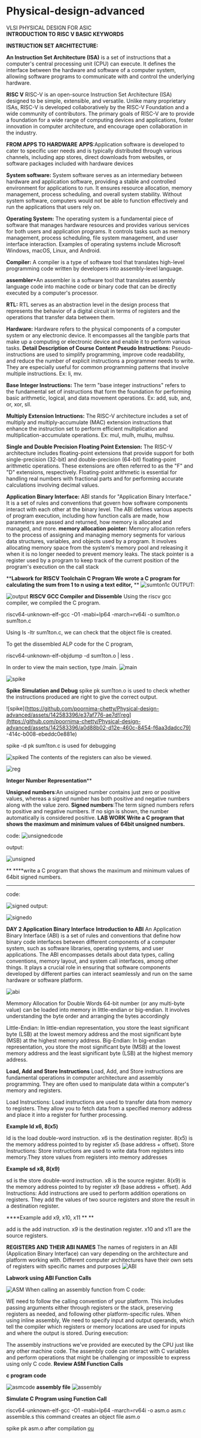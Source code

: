 # Physical-design-advanced
VLSI PHYSICAL DESIGN FOR ASIC                                                                            
**INTRODUCTION TO RISC V BASIC KEYWORDS**

**INSTRUCTION SET ARCHITECTURE:**

**An Instruction Set Architecture (ISA)** is a set of instructions that a computer's central processing unit (CPU) can execute. It defines the interface between the hardware and software of a computer system, allowing software programs to communicate with and control the underlying hardware.

**RISC V**
RISC-V is an open-source Instruction Set Architecture (ISA) designed to be simple, extensible, and versatile. Unlike many proprietary ISAs, RISC-V is developed collaboratively by the RISC-V Foundation and a wide community of contributors. The primary goals of RISC-V are to provide a foundation for a wide range of computing devices and applications, foster innovation in computer architecture, and encourage open collaboration in the industry.


**FROM APPS TO HARDWARE**
**APPS**:Application software is developed to cater to specific user needs and is typically distributed through various channels, including app stores, direct downloads from websites, or software packages included with hardware devices



**System software:** System software serves as an intermediary between hardware and application software, providing a stable and controlled environment for applications to run. It ensures resource allocation, memory management, process scheduling, and overall system stability. Without system software, computers would not be able to function effectively and run the applications that users rely on.

**Operating System:** The operating system is a fundamental piece of software that manages hardware resources and provides various services for both users and application programs. It controls tasks such as memory management, process scheduling, file system management, and user interface interaction. Examples of operating systems include Microsoft Windows, macOS, Linux, and Android.

**Compiler:** A compiler is a type of software tool that translates high-level programming code written by developers into assembly-level language.

**assembler***An assembler is a software tool that translates assembly language code into machine code or binary code that can be directly executed by a computer's processor.

**RTL:** RTL serves as an abstraction level in the design process that represents the behavior of a digital circuit in terms of registers and the operations that transfer data between them.

**Hardware:** Hardware refers to the physical components of a computer system or any electronic device. It encompasses all the tangible parts that make up a computing or electronic device and enable it to perform various tasks.
**Detail Description of Course Content**
**Pseudo Instructions:** Pseudo-instructions are used to simplify programming, improve code readability, and reduce the number of explicit instructions a programmer needs to write. They are especially useful for common programming patterns that involve multiple instructions. Ex: li, mv.

**Base Integer Instructions:** The term "base integer instructions" refers to the fundamental set of instructions that form the foundation for performing basic arithmetic, logical, and data movement operations. Ex: add, sub, and, or, xor, sll.

**Multiply Extension Intructions:** The RISC-V architecture includes a set of multiply and multiply-accumulate (MAC) extension instructions that enhance the instruction set to perform efficient multiplication and multiplication-accumulate operations. Ex: mul, mulh, mulhu, mulhsu.

**Single and Double Precision Floating Point Extension:** The RISC-V architecture includes floating-point extensions that provide support for both single-precision (32-bit) and double-precision (64-bit) floating-point arithmetic operations. These extensions are often referred to as the "F" and "D" extensions, respectively. Floating-point arithmetic is essential for handling real numbers with fractional parts and for performing accurate calculations involving decimal values.

**Application Binary Interface:** ABI stands for "Application Binary Interface." It is a set of rules and conventions that govern how software components interact with each other at the binary level. The ABI defines various aspects of program execution, including how function calls are made, how parameters are passed and returned, how memory is allocated and managed, and more.
**memory allocation pointer:**
Memory allocation refers to the process of assigning and managing memory segments for various data structures, variables, and objects used by a program. It involves allocating memory space from the system's memory pool and releasing it when it is no longer needed to prevent memory leaks.
The stack pointer is a register used by a program to keep track of the current position of the program's execution on the call stack

****Labwork for RISCV Toolchain
C Program
We wrote a C program for calculating the sum from 1 to n using a text editor,**
**
![sumton1c](https://github.com/poornima-chetty/Physical-design-advanced/assets/142583396/46b743b2-83f3-41da-bf59-c6f4519171a6)
OUTPUT:

![output](https://github.com/poornima-chetty/Physical-design-advanced/assets/142583396/ab539ac0-0f18-4c67-9347-b741dd4dcdbd)
**RISCV GCC Compiler and Dissemble**
Using the riscv gcc compiler, we compiled the C program.

riscv64-unknown-elf-gcc -O1 -mabi=lp64 -march=rv64i -o sum1ton.o sum1ton.c

Using ls -ltr sum1ton.c, we can check that the object file is created.

To get the dissembled ALP code for the C program,

riscv64-unknown-elf-objdump -d sum1ton.o | less .

In order to view the main section, type /main.
![main](https://github.com/poornima-chetty/Physical-design-advanced/assets/142583396/a431b5fe-f4c9-41d3-8945-f3b1f9d4c430)




![spike](https://github.com/poornima-chetty/Physical-design-advanced/assets/142583396/722b2d6c-ca87-4b38-a5e8-e3297fe0c290)






**Spike Simulation and Debug**
spike pk sum1ton.o is used to check whether the instructions produced are right to give the correct output.



![spike](https://github.com/poornima-chetty/Physical-design-advanced/assets/142583396/e37af776-ae7d![reg](https://github.com/poornima-chetty/Physical-design-advanced/assets/142583396/a0d88b02-d12e-460c-8454-f6aa3dadcc79)
-414c-b008-ebeddc0e881e)

spike -d pk sum1ton.c is used for debugging


![spiked](https://github.com/poornima-chetty/Physical-design-advanced/assets/142583396/12b8a1ca-9618-42ca-b257-4f306a8d0808)
The contents of the registers can also be viewed.


![reg](https://github.com/poornima-chetty/Physical-design-advanced/assets/142583396/acf94fb5-4f1d-4f60-b660-a5fc802d73f7)

**Integer Number Representation****

**Unsigned numbers**:An unsigned number contains just zero or positive values, whereas a signed number has both positive and negative numbers along with the value zero.
**Signed numbers**:The term signed numbers refers to positive and negative numbers. If no sign is shown, the number automatically is considered positive.
**LAB WORK
 Write a C program that shows the maximum and minimum values of 64bit unsigned numbers.**


 code:
![unsignedcode](https://github.com/poornima-chetty/Physical-design-advanced/assets/142583396/29fe00ab-5464-4533-9611-861071e3e3a1)

output:


![unsigned](https://github.com/poornima-chetty/Physical-design-advanced/assets/142583396/4ad6224d-119a-487c-b44d-e54c86e7b10d)

**
****write a C program that shows the maximum and minimum values of 64bit signed numbers.
******
code:


![signed](https://github.com/poornima-chetty/Physical-design-advanced/assets/142583396/226b2baa-e677-4681-a60c-c76ad7d997dc)
output:

![signedo](https://github.com/poornima-chetty/Physical-design-advanced/assets/142583396/87301e9f-34c8-481c-b74a-afcda8a2f11e)


**DAY 2
Application Binary Interface**
**Introduction to ABI**
An Application Binary Interface (ABI) is a set of rules and conventions that define how binary code interfaces between different components of a computer system, such as software libraries, operating systems, and user applications. The ABI encompasses details about data types, calling conventions, memory layout, and system call interfaces, among other things. It plays a crucial role in ensuring that software components developed by different parties can interact seamlessly and run on the same hardware or software platform.



![abi](https://github.com/poornima-chetty/Physical-design-advanced/assets/142583396/cb9beb60-b18e-4659-ba70-5777b6089215)

Memmory Allocation for Double Words
64-bit number (or any multi-byte value) can be loaded into memory in little-endian or big-endian. It involves understanding the byte order and arranging the bytes accordingly

Little-Endian: In little-endian representation, you store the least significant byte (LSB) at the lowest memory address and the most significant byte (MSB) at the highest memory address.
Big-Endian: In big-endian representation, you store the most significant byte (MSB) at the lowest memory address and the least significant byte (LSB) at the highest memory address.




**Load, Add and Store Instructions**
Load, Add, and Store instructions are fundamental operations in computer architecture and assembly programming. They are often used to manipulate data within a computer's memory and registers.

Load Instructions: Load instructions are used to transfer data from memory to registers. They allow you to fetch data from a specified memory address and place it into a register for further processing.


**Example ld x6, 8(x5)**



ld is the load double-word instruction.
x6 is the destination register.
8(x5) is the memory address pointed to by register x5 (base address + offset).
Store Instructions: Store instructions are used to write data from registers into memory.They store values from registers into memory addresses


**Example sd x8, 8(x9)**



sd is the store double-word instruction.
x8 is the source register.
8(x9) is the memory address pointed to by register x9 (base address + offset).
Add Instructions: Add instructions are used to perform addition operations on registers. They add the values of two source registers and store the result in a destination register.

****Example add x9, x10, x11
**
**

add is the add instruction.
x9 is the destination register.
x10 and x11 are the source registers.

**REGISTERS AND THEIR ABI NAMES**
The names of registers in an ABI (Application Binary Interface) can vary depending on the architecture and platform  working with. Different computer architectures have their own sets of registers with specific names and purposes
![ABI](https://github.com/poornima-chetty/Physical-design-advanced/assets/142583396/75914b41-9e34-4b39-b98d-89bdbf1d38d5)


**Labwork using ABI Function Calls**

![ASM](https://github.com/poornima-chetty/Physical-design-advanced/assets/142583396/d9e02993-efa3-432e-95a7-6eaecb29deb9)
When calling an assembly function from C code:

WE need to follow the calling convention of your platform. This includes passing arguments either through registers or the stack, preserving registers as needed, and following other platform-specific rules.
When using inline assembly, We need to specify input and output operands, which tell the compiler which registers or memory locations are used for inputs and where the output is stored.
During execution:

The assembly instructions we've provided are executed by the CPU just like any other machine code.
The assembly code can interact with C variables and perform operations that might be challenging or impossible to express using only C code.
**Review ASM Function Calls**

**c program code**

![asmcode](https://github.com/poornima-chetty/Physical-design-advanced/assets/142583396/b92bdc90-d484-4bf2-b1ea-ee2677242f9f)
**assembly file**
![assembly](https://github.com/poornima-chetty/Physical-design-advanced/assets/142583396/2c796ce7-af38-4cf8-9ceb-401e330bfa90)

**Simulate C Program using Function Call**

riscv64-unknown-elf-gcc -O1 -mabi=lp64 -march=rv64i -o asm.o asm.c assemble.s
this command creates an object file asm.o

spike pk asm.o
after compilation
[ou](https://github.com/poornima-chetty/Physical-design-advanced/assets/142583396/271ccd26-66c3-4bef-9506-9df3e2cb2e39)

